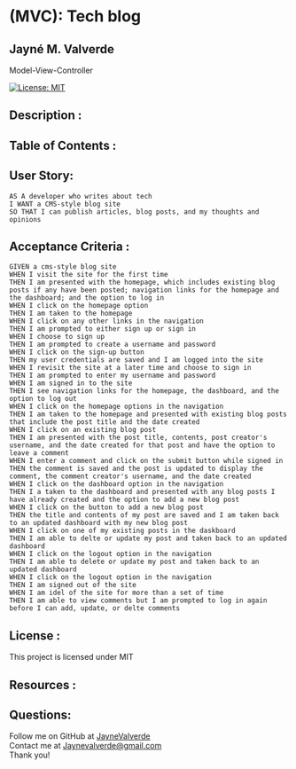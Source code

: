 # (MVC): Tech blog
## Jayné M. Valverde
Model-View-Controller

[![License: MIT](https://img.shields.io/badge/License-MIT-yellow.svg)](https://opensource.org/licenses/MIT)

## Description : 

## Table of Contents : 


## User Story: 
```
AS A developer who writes about tech
I WANT a CMS-style blog site
SO THAT I can publish articles, blog posts, and my thoughts and opinions
```

## Acceptance Criteria : 
```
GIVEN a cms-style blog site 
WHEN I visit the site for the first time 
THEN I am presented with the homepage, which includes existing blog posts if any have been posted; navigation links for the homepage and the dashboard; and the option to log in 
WHEN I click on the homepage option 
THEN I am taken to the homepage
WHEN I click on any other links in the navigation 
THEN I am prompted to either sign up or sign in 
WHEN I choose to sign up 
THEN I am prompted to create a username and password
WHEN I click on the sign-up button 
THEN my user credentials are saved and I am logged into the site
WHEN I revisit the site at a later time and choose to sign in 
THEN I am prompted to enter my username and password 
WHEN I am signed in to the site 
THEN I see navigation links for the homepage, the dashboard, and the option to log out 
WHEN I click on the homepage options in the navigation 
THEN I am taken to the homepage and presented with existing blog posts that include the post title and the date created
WHEN I click on an existing blog post 
THEN I am presented with the post title, contents, post creator's username, and the date created for that post and have the option to leave a comment
WHEN I enter a comment and click on the submit button while signed in 
THEN the comment is saved and the post is updated to display the comment, the comment creator's username, and the date created
WHEN I click on the dashboard option in the navigation 
THEN I a taken to the dashboard and presented with any blog posts I have already created and the option to add a new blog post
WHEN I click on the button to add a new blog post
THEN the title and contents of my post are saved and I am taken back to an updated dashboard with my new blog post
WHEN I click on one of my existing posts in the daskboard
THEN I am able to delte or update my post and taken back to an updated dashboard
WHEN I click on the logout option in the navigation 
THEN I am able to delete or update my post and taken back to an updated dashboard
WHEN I click on the logout option in the navigation 
THEN I am signed out of the site
WHEN I am idel of the site for more than a set of time
THEN I am able to view comments but I am prompted to log in again before I can add, update, or delte comments 
```

## License : 
This project is licensed under MIT

## Resources : 


## Questions: 
Follow me on GitHub at [JayneValverde](https://github.com/JayneValverde) <br>
Contact me at Jaynevalverde@gmail.com <br>
Thank you!

